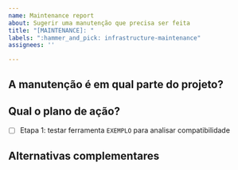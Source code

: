 ```yaml
---
name: Maintenance report
about: Sugerir uma manutenção que precisa ser feita
title: "[MAINTENANCE]: "
labels: ":hammer_and_pick: infrastructure-maintenance"
assignees: ''

---
```


## A manutenção é em qual parte do projeto?
[Descrição do que se espera resolver com essa proposta, por ex: lib está depreciada precisa ser trocada para Y; Ou temos uma nova versão da tecnologia Z e essa proposta trás N vantagens e etc]::

## Qual o plano de ação?
[Caso você tenha uma ideia da solução, descreva abaixo]::
- [ ] Etapa 1: testar ferramenta `EXEMPLO` para analisar compatibilidade


## Alternativas complementares
[Caso tenhas encontrado outros caminhos que podem ajudar, adicione-os aqui.]::

